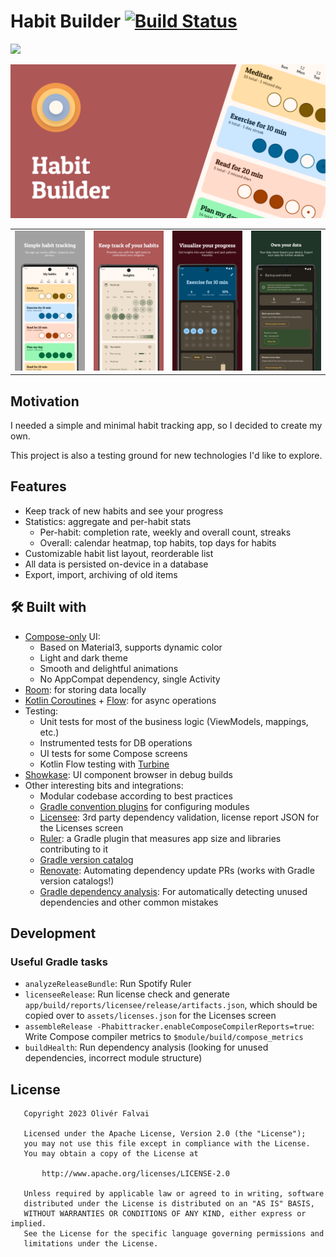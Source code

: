 # Habit Builder [![Build Status](https://app.bitrise.io/app/956ea5e751ec6be4/status.svg?token=WbwlLF41eOlFjQWJ5WFEMw&branch=main)](https://app.bitrise.io/app/956ea5e751ec6be4)

[<img src="https://user-images.githubusercontent.com/1694986/111364968-24a0fa00-864f-11eb-88aa-4b4127d8e012.png?width=100" width="200"></img>](https://play.google.com/store/apps/details?id=com.ofalvai.habittracker)

![Header](docs/feature_graphic.png)

|   |   |   |   |
|---|---|---|---|
| ![](docs/screenshot_1.png) | ![](docs/screenshot_2.png) | ![](docs/screenshot_3.png) | ![](docs/screenshot_4.png) |

## Motivation

I needed a simple and minimal habit tracking app, so I decided to create my own.

This project is also a testing ground for new technologies I'd like to explore.

## Features

- Keep track of new habits and see your progress
- Statistics: aggregate and per-habit stats
  - Per-habit: completion rate, weekly and overall count, streaks
  - Overall: calendar heatmap, top habits, top days for habits
- Customizable habit list layout, reorderable list
- All data is persisted on-device in a database
- Export, import, archiving of old items

## 🛠 Built with

- [Compose-only](https://developer.android.com/jetpack/compose) UI:
    - Based on Material3, supports dynamic color
    - Light and dark theme
    - Smooth and delightful animations
    - No AppCompat dependency, single Activity
- [Room](https://developer.android.com/training/data-storage/room): for storing data locally
- [Kotlin Coroutines](https://kotlinlang.org/docs/coroutines-overview.html) + [Flow](https://kotlinlang.org/docs/flow.html): for async operations
- Testing:
    - Unit tests for most of the business logic (ViewModels, mappings, etc.)
    - Instrumented tests for DB operations
    - UI tests for some Compose screens
    - Kotlin Flow testing with [Turbine](https://github.com/cashapp/turbine)
- [Showkase](https://github.com/airbnb/Showkase): UI component browser in debug builds
- Other interesting bits and integrations:
    - Modular codebase according to best practices
    - [Gradle convention plugins](https://github.com/ofalvai/HabitTracker/tree/main/build-logic) for configuring modules
    - [Licensee](https://github.com/cashapp/licensee): 3rd party dependency validation, license report JSON for the Licenses screen
    - [Ruler](https://github.com/spotify/ruler): a Gradle plugin that measures app size and libraries contributing to it
    - [Gradle version catalog](https://github.com/ofalvai/HabitTracker/blob/main/gradle/libs.versions.toml)
    - [Renovate](https://github.com/ofalvai/HabitTracker/issues/10): Automating dependency update PRs (works with Gradle version catalogs!)
    - [Gradle dependency analysis](https://github.com/autonomousapps/dependency-analysis-android-gradle-plugin): For automatically detecting unused dependencies and other common mistakes

## Development

### Useful Gradle tasks

- `analyzeReleaseBundle`: Run Spotify Ruler
- `licenseeRelease`: Run license check and generate `app/build/reports/licensee/release/artifacts.json`, which should be copied over to `assets/licenses.json` for the Licenses screen
- `assembleRelease -Phabittracker.enableComposeCompilerReports=true`: Write Compose compiler metrics to `$module/build/compose_metrics`
- `buildHealth`: Run dependency analysis (looking for unused dependencies, incorrect module structure)

## License

```
   Copyright 2023 Olivér Falvai

   Licensed under the Apache License, Version 2.0 (the "License");
   you may not use this file except in compliance with the License.
   You may obtain a copy of the License at

       http://www.apache.org/licenses/LICENSE-2.0

   Unless required by applicable law or agreed to in writing, software
   distributed under the License is distributed on an "AS IS" BASIS,
   WITHOUT WARRANTIES OR CONDITIONS OF ANY KIND, either express or implied.
   See the License for the specific language governing permissions and
   limitations under the License.
```